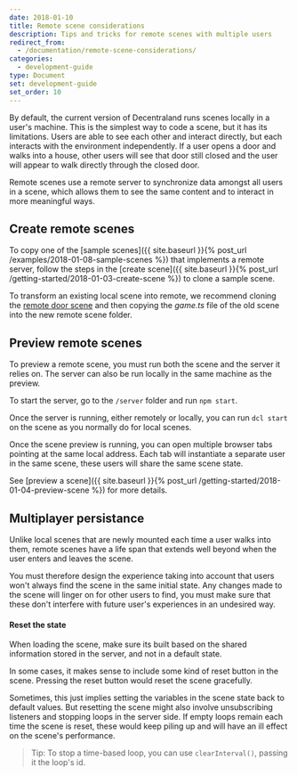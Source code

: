 ```yaml
---
date: 2018-01-10
title: Remote scene considerations
description: Tips and tricks for remote scenes with multiple users
redirect_from:
  - /documentation/remote-scene-considerations/
categories:
  - development-guide
type: Document
set: development-guide
set_order: 10
---
```


By default, the current version of Decentraland runs scenes locally in a user's machine. This is the simplest way to code a scene, but it has its limitations. Users are able to see each other and interact directly, but each interacts with the environment independently. If a user opens a door and walks into a house, other users will see that door still closed and the user will appear to walk directly through the closed door.

Remote scenes use a remote server to synchronize data amongst all users in a scene, which allows them to see the same content and to interact in more meaningful ways.

## Create remote scenes

To copy one of the [sample scenes]({{ site.baseurl }}{% post_url /examples/2018-01-08-sample-scenes %}) that implements a remote server, follow the steps in the [create scene]({{ site.baseurl }}{% post_url /getting-started/2018-01-03-create-scene %}) to clone a sample scene.

To transform an existing local scene into remote, we recommend cloning the [remote door scene]() and then copying the _game.ts_ file of the old scene into the new remote scene folder.

## Preview remote scenes

To preview a remote scene, you must run both the scene and the server it relies on. The server can also be run locally in the same machine as the preview.

To start the server, go to the `/server` folder and run `npm start`.

Once the server is running, either remotely or locally, you can run `dcl start` on the scene as you normally do for local scenes.

Once the scene preview is running, you can open multiple browser tabs pointing at the same local address. Each tab will instantiate a separate user in the same scene, these users will share the same scene state.

See [preview a scene]({{ site.baseurl }}{% post_url /getting-started/2018-01-04-preview-scene %}) for more details.

## Multiplayer persistance

Unlike local scenes that are newly mounted each time a user walks into them, remote scenes have a life span that extends well beyond when the user enters and leaves the scene.

You must therefore design the experience taking into account that users won't always find the scene in the same initial state.
Any changes made to the scene will linger on for other users to find, you must make sure that these don't interfere with future user's experiences in an undesired way.

#### Reset the state

When loading the scene, make sure its built based on the shared information stored in the server, and not in a default state.

In some cases, it makes sense to include some kind of reset button in the scene. Pressing the reset button would reset the scene gracefully.

Sometimes, this just implies setting the variables in the scene state back to default values. But resetting the scene might also involve unsubscribing listeners and stopping loops in the server side. If empty loops remain each time the scene is reset, these would keep piling up and will have an ill effect on the scene's performance. 

> Tip: To stop a time-based loop, you can use `clearInterval()`, passing it the loop's id.
